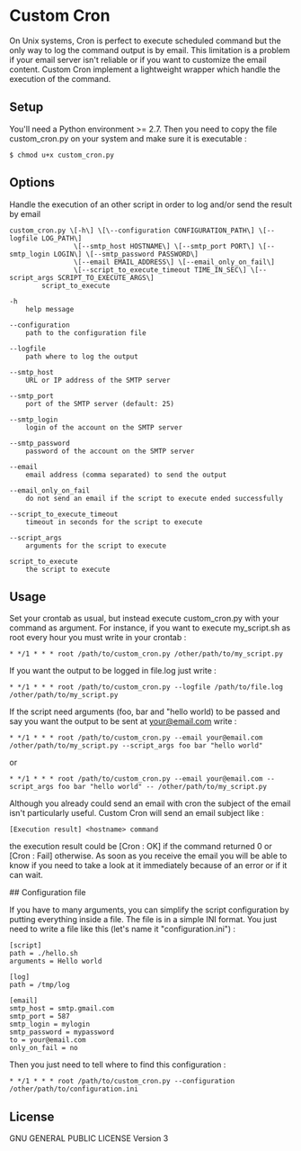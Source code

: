 # Custom Cron

On Unix systems, Cron is perfect to execute scheduled command but the only way to log the command output is by email.
This limitation is a problem if your email server isn't reliable or if you want to customize the email content.
Custom Cron implement a lightweight wrapper which handle the execution of the command.

## Setup

You'll need a Python environment >= 2.7. 
Then you need to copy the file custom_cron.py on your system and make sure it is executable :

	$ chmod u+x custom_cron.py

## Options

Handle the execution of an other script in order to log and/or send the result by email

	custom_cron.py \[-h\] \[\--configuration CONFIGURATION_PATH\] \[--logfile LOG_PATH\]
	                \[--smtp_host HOSTNAME\] \[--smtp_port PORT\] \[--smtp_login LOGIN\] \[--smtp_password PASSWORD\]
	                \[--email EMAIL_ADDRESS\] \[--email_only_on_fail\]
	                \[--script_to_execute_timeout TIME_IN_SEC\] \[--script_args SCRIPT_TO_EXECUTE_ARGS\]
			script_to_execute

	-h
		help message

    --configuration
        path to the configuration file

	--logfile 
		path where to log the output

    --smtp_host
        URL or IP address of the SMTP server

    --smtp_port
        port of the SMTP server (default: 25)

    --smtp_login
        login of the account on the SMTP server

    --smtp_password
        password of the account on the SMTP server

	--email
		email address (comma separated) to send the output

	--email_only_on_fail
		do not send an email if the script to execute ended successfully

    --script_to_execute_timeout
        timeout in seconds for the script to execute

	--script_args
		arguments for the script to execute

	script_to_execute
		the script to execute

## Usage

Set your crontab as usual, but instead execute custom_cron.py with your command as argument.
For instance, if you want to execute my_script.sh as root every hour you must write in your crontab :

	* */1 * * * root /path/to/custom_cron.py /other/path/to/my_script.py

If you want the output to be logged in file.log just write :

	* */1 * * * root /path/to/custom_cron.py --logfile /path/to/file.log /other/path/to/my_script.py

If the script need arguments (foo, bar and "hello world) to be passed and say you want the output to be sent at your@email.com write :

	* */1 * * * root /path/to/custom_cron.py --email your@email.com /other/path/to/my_script.py --script_args foo bar "hello world"
or

	* */1 * * * root /path/to/custom_cron.py --email your@email.com --script_args foo bar "hello world" -- /other/path/to/my_script.py

Although you already could send an email with cron the subject of the email isn't particularly useful.
Custom Cron will send an email subject like :

	[Execution result] <hostname> command

the execution result could be [Cron : OK] if the command returned 0 or [Cron : Fail] otherwise.
As soon as you receive the email you will be able to know if you need to take a look at it immediately because of an error or if it can wait.

## Configuration file

If you have to many arguments, you can simplify the script configuration by putting everything inside a file.
The file is in a simple INI format. You just need to write a file like this (let's name it "configuration.ini") :

    [script]
    path = ./hello.sh
    arguments = Hello world

    [log]
    path = /tmp/log

    [email]
    smtp_host = smtp.gmail.com
    smtp_port = 587
    smtp_login = mylogin
    smtp_password = mypassword
    to = your@email.com
    only_on_fail = no

Then you just need to tell where to find this configuration :

    * */1 * * * root /path/to/custom_cron.py --configuration /other/path/to/configuration.ini

## License

GNU GENERAL PUBLIC LICENSE Version 3

